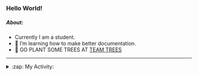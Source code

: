 ### Hello World!

##### About:
- Currently I am a student.
- 🌱 I’m learning how to make better documentation.
- 🌱 GO PLANT SOME TREES AT [TEAM TREES](https://teamtrees.org/)

---
<details>
  <summary>:zap: My Activity:</summary>
  
<!--START_SECTION:waka-->
![Code Time](http://img.shields.io/badge/Code%20Time-1%2C093%20hrs%2055%20mins-blue)

**I'm a Night 🦉** 

```text
🌞 Morning                1380 commits        ██░░░░░░░░░░░░░░░░░░░░░░░   09.15 % 
🌆 Daytime                5238 commits        █████████░░░░░░░░░░░░░░░░   34.72 % 
🌃 Evening                4341 commits        ███████░░░░░░░░░░░░░░░░░░   28.77 % 
🌙 Night                  4128 commits        ███████░░░░░░░░░░░░░░░░░░   27.36 % 
```
📅 **I'm Most Productive on Wednesday** 

```text
Monday                   2294 commits        ████░░░░░░░░░░░░░░░░░░░░░   15.21 % 
Tuesday                  1827 commits        ███░░░░░░░░░░░░░░░░░░░░░░   12.11 % 
Wednesday                3577 commits        ██████░░░░░░░░░░░░░░░░░░░   23.71 % 
Thursday                 1895 commits        ███░░░░░░░░░░░░░░░░░░░░░░   12.56 % 
Friday                   1503 commits        ██░░░░░░░░░░░░░░░░░░░░░░░   09.96 % 
Saturday                 1361 commits        ██░░░░░░░░░░░░░░░░░░░░░░░   09.02 % 
Sunday                   2630 commits        ████░░░░░░░░░░░░░░░░░░░░░   17.43 % 
```


📊 **This Week I Spent My Time On** 

```text
🔥 Editors: 
VS Code                  7 hrs 30 mins       █████████████████████████   100.00 % 

🐱‍💻 Projects: 
CSF22                    4 hrs 18 mins       ██████████████░░░░░░░░░░░   57.45 % 
praise                   2 hrs 33 mins       █████████░░░░░░░░░░░░░░░░   34.15 % 
TEA-onboarding-bot       21 mins             █░░░░░░░░░░░░░░░░░░░░░░░░   04.67 % 
technocean-frontend      16 mins             █░░░░░░░░░░░░░░░░░░░░░░░░   03.65 % 
CSF                      0 secs              ░░░░░░░░░░░░░░░░░░░░░░░░░   00.09 % 
```


 Last Updated on 11/04/2023 12:08:53 UTC
<!--END_SECTION:waka-->
</details>

